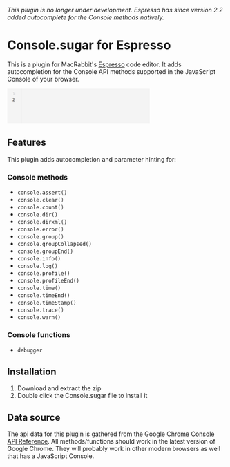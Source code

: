 *This plugin is no longer under development. Espresso has since version 2.2 added autocomplete for the Console methods natively.*

# Console.sugar for Espresso
This is a plugin for MacRabbit's [Espresso](http://macrabbit.com/espresso/) code editor. It adds autocompletion for the Console API methods supported in the JavaScript Console of your browser.

![Demo](demo.gif)

## Features
This plugin adds autocompletion and parameter hinting for:

### Console methods
* `console.assert()`
* `console.clear()`
* `console.count()`
* `console.dir()`
* `console.dirxml()`
* `console.error()`
* `console.group()`
* `console.groupCollapsed()`
* `console.groupEnd()`
* `console.info()`
* `console.log()`
* `console.profile()`
* `console.profileEnd()`
* `console.time()`
* `console.timeEnd()`
* `console.timeStamp()`
* `console.trace()`
* `console.warn()`

### Console functions
* `debugger`

## Installation

1. Download and extract the zip
2. Double click the Console.sugar file to install it

## Data source
The api data for this plugin is gathered from the Google Chrome [Console API Reference](https://developer.chrome.com/devtools/docs/console-api). All methods/functions should work in the latest version of Google Chrome. They will probably work in other modern browsers as well that has a JavaScript Console.
